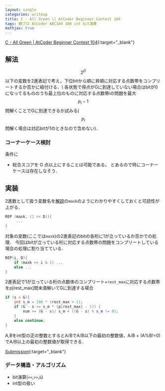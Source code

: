 ```yaml
---
layout: single
categories: writeup
title: C - All Green \| AtCoder Beginner Contest 104
tags: 競プロ AtCoder ABC104 300 int bit演算
mathjax: true
---
```


[C - All Green \| AtCoder Beginner Contest 104](https://abc104.contest.atcoder.jp/tasks/abc104_c){:target="_blank"}

## 解法
$$2^{D}$$以下の変数を2進表記で考え，下位bitから順に昇順に対応する点数帯をコンプリートするか否かに紐付ける．\\
各状態で得点がGに到達していない場合はbitが0になってるもののうち最上位のものに対応する点数帯iの問題を最大$$p_i - 1$$問解くことでGに到達できるか試みる($$p_i$$問解く場合は対応bitが1のときなので含めない)．

### コーナーケース検討
条件に
- 総合スコアを G 点以上にすることは可能である。
とあるので特にコーナーケースは存在しなそう．

## 実装
2進数として扱う変数名を[解説](https://abc104.contest.atcoder.jp/editorial)の`mask`のようにわかりやすくしておくと可読性が上がる．
```cpp
REP (mask, (1 << D)){
     ...
}
```
対象の変数(ここでは`mask`)の2進表記のbitの各桁に1が立っているか否かでの処理．
今回はbitが立っている桁に対応する点数帯の問題をコンプリートしている場合の処理に割り当てている．
```cpp
REP(i, D){
    if (mask >> i & 1) ...
    else ...
}
```
2進表記で1が立っている桁の点数体のコンプリート+`rest_max`に対応する点数帯をp[rest_max]問未満解いてGに到達する場合
```cpp
if (s < G){
    int s_m = 100 * (rest_max + 1);
    if (G - s <= s_m * (p[rest_max] - 1)) {
        num += (G - s)/ s_m + ((G - s) % s_m != 0);
    } 
    else continue;
}
```
A,Bをint型の正の整数とするとA/BでA/B以下の最初の整数値，A/B + (A%B!=0)でA/B以上の最初の整数値が取得できる．

[Submission](https://abc104.contest.atcoder.jp/submissions/2977532){:target="_blank"}

### データ構造・アルゴリズム
- bit演算(`<<`,`>>`,`&`)
- int型の扱い 